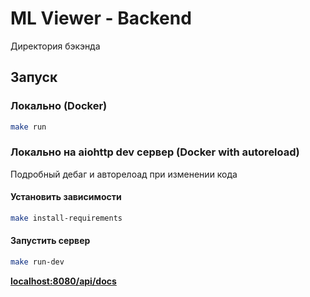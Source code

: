 # ML Viewer - Backend

Директория бэкэнда

## Запуск

### Локально (Docker)

```bash
make run
```

### Локально на aiohttp dev сервер (Docker with autoreload)

Подробный дебаг и авторелоад при изменении кода

#### Установить зависимости

```bash
make install-requirements
```

#### Запустить сервер

```bash
make run-dev
```

**[localhost:8080/api/docs](http://localhost:8080/api/docs)**
